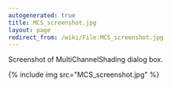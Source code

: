 ```yaml
---
autogenerated: true
title: MCS_screenshot.jpg
layout: page
redirect_from: /wiki/File:MCS_screenshot.jpg
---
```


Screenshot of MultiChannelShading dialog box.

{% include img src="MCS_screenshot.jpg" %}

